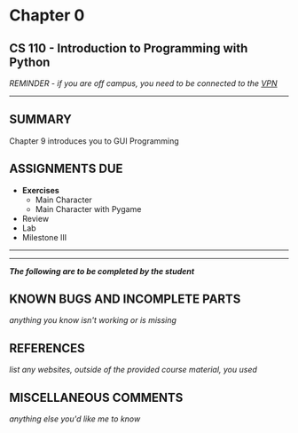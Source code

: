 # Chapter 0

## CS 110 - Introduction to Programming with Python

*REMINDER - if you are off campus, you need to be connected to the [VPN](https://binghamton.service-now.com/sp?id=kb_article_view&sys_kb_id=c9cb558cdb6f8410de8df4641f9619a8)*

***

## SUMMARY

Chapter 9 introduces you to GUI Programming

## ASSIGNMENTS DUE

* **Exercises**
    * Main Character
    * Main Character with Pygame
* Review
* Lab
* Milestone III

***
***

***The following are to be completed by the student***

## KNOWN BUGS AND INCOMPLETE PARTS

*anything you know isn't working or is missing*


## REFERENCES

*list any websites, outside of the provided course material, you used*

## MISCELLANEOUS COMMENTS

*anything else you'd like me to know*
